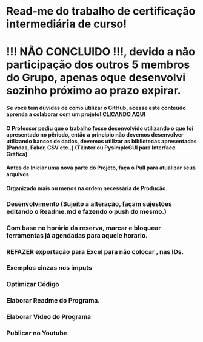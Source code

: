 # Read-me do trabalho de certificação intermediária de curso!
# !!! NÃO CONCLUIDO !!!, devido a não participação dos outros 5 membros do Grupo, apenas oque desenvolvi sozinho próximo ao prazo expirar.

#### Se você tem dúvidas de como utilizar o GitHub, acesse este conteúdo aprenda a colaborar com um projeto! <a href="Guia Básico GitHub.md">CLICANDO AQUI</a>
#### O Professor pediu que o trabalho fosse desenvolvido utilizando o que foi apresentado no pêriodo, então a principio não devemos desenvolver utilizando bancos de dados, devemos utilizar as bibliotecas apresentadas (Pandas, Faker, CSV etc..) (Tkinter ou PysimpleGUI para Interface Gráfica)
#### Antes de Iniciar uma nova parte do Projeto, faça o Pull para atualizar seus arquivos.
#### Organizado mais ou menos na ordem necessária de Produção.

### Desenvolvimento (Sujeito a alteração, façam sujestões editando o Readme.md e fazendo o push do mesmo.)

### Com base no horário da reserva, marcar e bloquear ferramentas já agendadas para aquele horario.
### REFAZER exportação para Excel para não colocar , nas IDs.
### Exemplos cinzas nos imputs
### Optimizar Código
### Elaborar Readme do Programa.
### Elaborar Vídeo do Programa
### Publicar no Youtube.
